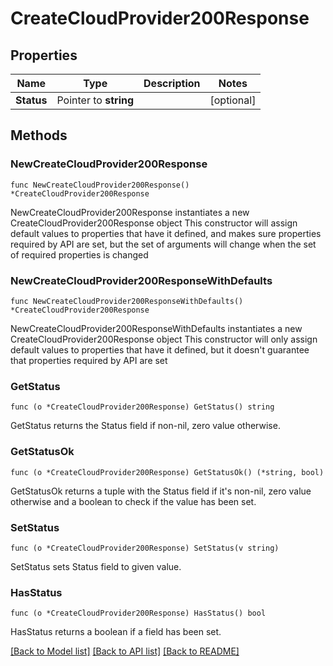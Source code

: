 # CreateCloudProvider200Response

## Properties

Name | Type | Description | Notes
------------ | ------------- | ------------- | -------------
**Status** | Pointer to **string** |  | [optional] 

## Methods

### NewCreateCloudProvider200Response

`func NewCreateCloudProvider200Response() *CreateCloudProvider200Response`

NewCreateCloudProvider200Response instantiates a new CreateCloudProvider200Response object
This constructor will assign default values to properties that have it defined,
and makes sure properties required by API are set, but the set of arguments
will change when the set of required properties is changed

### NewCreateCloudProvider200ResponseWithDefaults

`func NewCreateCloudProvider200ResponseWithDefaults() *CreateCloudProvider200Response`

NewCreateCloudProvider200ResponseWithDefaults instantiates a new CreateCloudProvider200Response object
This constructor will only assign default values to properties that have it defined,
but it doesn't guarantee that properties required by API are set

### GetStatus

`func (o *CreateCloudProvider200Response) GetStatus() string`

GetStatus returns the Status field if non-nil, zero value otherwise.

### GetStatusOk

`func (o *CreateCloudProvider200Response) GetStatusOk() (*string, bool)`

GetStatusOk returns a tuple with the Status field if it's non-nil, zero value otherwise
and a boolean to check if the value has been set.

### SetStatus

`func (o *CreateCloudProvider200Response) SetStatus(v string)`

SetStatus sets Status field to given value.

### HasStatus

`func (o *CreateCloudProvider200Response) HasStatus() bool`

HasStatus returns a boolean if a field has been set.


[[Back to Model list]](../README.md#documentation-for-models) [[Back to API list]](../README.md#documentation-for-api-endpoints) [[Back to README]](../README.md)


